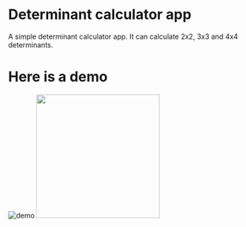 # Determinant calculator app
A simple determinant calculator app. It can calculate 2x2, 3x3 and 4x4 determinants.


# Here is a demo

![demo](https://user-images.githubusercontent.com/56734609/101973264-a5b7b200-3c58-11eb-9cec-367f4c35e0c7.gif)
<img src="https://user-images.githubusercontent.com/56734609/101973264-a5b7b200-3c58-11eb-9cec-367f4c35e0c7.gif" width="250" height="250"/>
